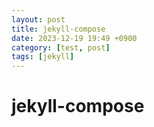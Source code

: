 ```yaml
---
layout: post
title: jekyll-compose
date: 2023-12-19 19:49 +0900
category: [test, post]
tags: [jekyll]
---
```


# jekyll-compose
